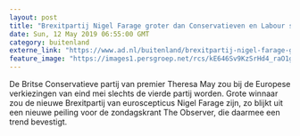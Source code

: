 ```yaml
---
layout: post
title: "Brexitpartij Nigel Farage groter dan Conservatieven en Labour samen"
date: Sun, 12 May 2019 06:55:00 GMT
category: buitenland
externe_link: "https://www.ad.nl/buitenland/brexitpartij-nigel-farage-groter-dan-conservatieven-en-labour-samen~a0377d81/"
feature_image: "https://images1.persgroep.net/rcs/kE646Sv9KzSrHd4_raO1g2rT2KI/diocontent/147977813/_fitwidth/400/?appId=21791a8992982cd8da851550a453bd7f&quality=0.7"
---
```


De Britse Conservatieve partij van premier Theresa May zou bij de Europese verkiezingen van eind mei slechts de vierde partij worden. Grote winnaar zou de nieuwe Brexitpartij van euroscepticus Nigel Farage zijn, zo blijkt uit een nieuwe peiling voor de zondagskrant The Observer, die daarmee een trend bevestigt.
